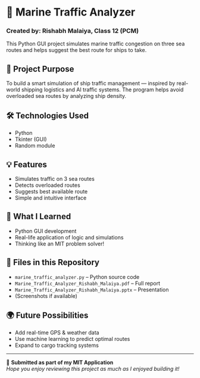 # 🚢 Marine Traffic Analyzer
### Created by: **Rishabh Malaiya**, Class 12 (PCM)

This Python GUI project simulates marine traffic congestion on three sea routes and helps suggest the best route for ships to take.

## 🎯 Project Purpose
To build a smart simulation of ship traffic management — inspired by real-world shipping logistics and AI traffic systems. The program helps avoid overloaded sea routes by analyzing ship density.

## 🛠 Technologies Used
- Python
- Tkinter (GUI)
- Random module

## 💡 Features
- Simulates traffic on 3 sea routes
- Detects overloaded routes
- Suggests best available route
- Simple and intuitive interface

## 🧠 What I Learned
- Python GUI development
- Real-life application of logic and simulations
- Thinking like an MIT problem solver!

## 📂 Files in this Repository
- `marine_traffic_analyzer.py` – Python source code  
- `Marine_Traffic_Analyzer_Rishabh_Malaiya.pdf` – Full report  
- `Marine_Traffic_Analyzer_Rishabh_Malaiya.pptx` – Presentation  
- (Screenshots if available)

## 🌍 Future Possibilities
- Add real-time GPS & weather data
- Use machine learning to predict optimal routes
- Expand to cargo tracking systems

---

🔗 **Submitted as part of my MIT Application**  
*Hope you enjoy reviewing this project as much as I enjoyed building it!*
